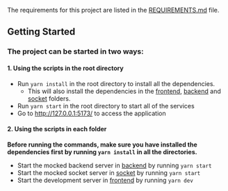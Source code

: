 The requirements for this project are listed in the [REQUIREMENTS.md](REQUIREMENTS.md) file.

## Getting Started

### The project can be started in two ways:

#### 1. Using the scripts in the root directory
- Run `yarn install` in the root directory to install all the dependencies.
  - This will also install the dependencies in the [frontend](frontend), [backend](backend) and [socket](socket) folders.
- Run `yarn start` in the root directory to start all of the services
- Go to http://127.0.0.1:5173/ to access the application

#### 2. Using the scripts in each folder
**Before running the commands, make sure you have installed the dependencies first by running `yarn install` in all 
the directories.**
- Start the mocked backend server in [backend](backend) by running `yarn start`
- Start the mocked socket server in [socket](socket) by running `yarn start`
- Start the development server in  [frontend](frontend) by running `yarn dev`
